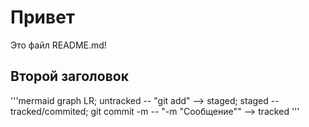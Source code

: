 # Привет

Это файл README.md!

## Второй заголовок

'''mermaid
graph LR;
untracked -- "git add" --> staged;
staged -- tracked/commited;
git commit -m -- "-m "Сообщение"" --> tracked
'''
